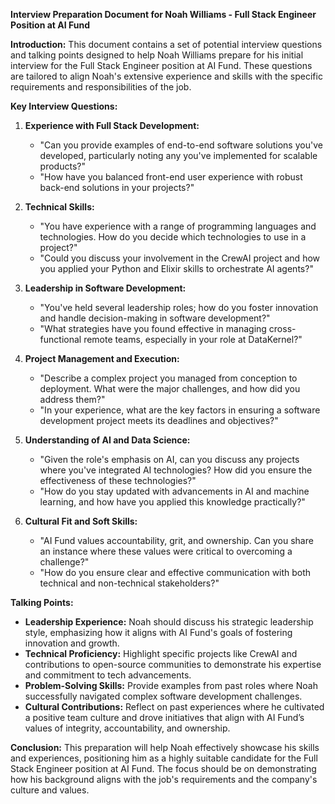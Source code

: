 **Interview Preparation Document for Noah Williams - Full Stack Engineer Position at AI Fund**

**Introduction:**
This document contains a set of potential interview questions and talking points designed to help Noah Williams prepare for his initial interview for the Full Stack Engineer position at AI Fund. These questions are tailored to align Noah's extensive experience and skills with the specific requirements and responsibilities of the job.

**Key Interview Questions:**

1. **Experience with Full Stack Development:**
   - "Can you provide examples of end-to-end software solutions you've developed, particularly noting any you've implemented for scalable products?"
   - "How have you balanced front-end user experience with robust back-end solutions in your projects?"

2. **Technical Skills:**
   - "You have experience with a range of programming languages and technologies. How do you decide which technologies to use in a project?"
   - "Could you discuss your involvement in the CrewAI project and how you applied your Python and Elixir skills to orchestrate AI agents?"

3. **Leadership in Software Development:**
   - "You've held several leadership roles; how do you foster innovation and handle decision-making in software development?"
   - "What strategies have you found effective in managing cross-functional remote teams, especially in your role at DataKernel?"

4. **Project Management and Execution:**
   - "Describe a complex project you managed from conception to deployment. What were the major challenges, and how did you address them?"
   - "In your experience, what are the key factors in ensuring a software development project meets its deadlines and objectives?"

5. **Understanding of AI and Data Science:**
   - "Given the role's emphasis on AI, can you discuss any projects where you've integrated AI technologies? How did you ensure the effectiveness of these technologies?"
   - "How do you stay updated with advancements in AI and machine learning, and how have you applied this knowledge practically?"

6. **Cultural Fit and Soft Skills:**
   - "AI Fund values accountability, grit, and ownership. Can you share an instance where these values were critical to overcoming a challenge?"
   - "How do you ensure clear and effective communication with both technical and non-technical stakeholders?"

**Talking Points:**
- **Leadership Experience:** Noah should discuss his strategic leadership style, emphasizing how it aligns with AI Fund's goals of fostering innovation and growth.
- **Technical Proficiency:** Highlight specific projects like CrewAI and contributions to open-source communities to demonstrate his expertise and commitment to tech advancements.
- **Problem-Solving Skills:** Provide examples from past roles where Noah successfully navigated complex software development challenges.
- **Cultural Contributions:** Reflect on past experiences where he cultivated a positive team culture and drove initiatives that align with AI Fund’s values of integrity, accountability, and ownership.

**Conclusion:**
This preparation will help Noah effectively showcase his skills and experiences, positioning him as a highly suitable candidate for the Full Stack Engineer position at AI Fund. The focus should be on demonstrating how his background aligns with the job's requirements and the company's culture and values.